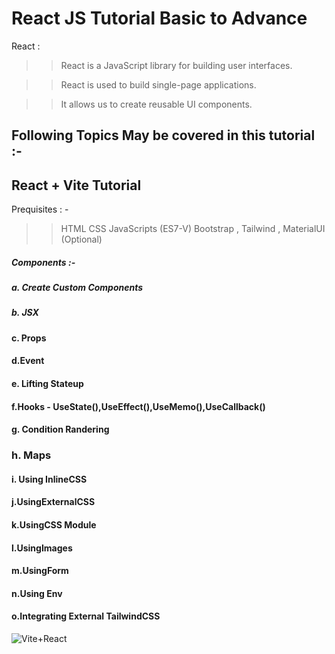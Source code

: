 # React JS Tutorial Basic to Advance 

React : 
>> React is a JavaScript library for building user interfaces.

>> React is used to build single-page applications.

>> It allows us to create reusable UI components.

## Following Topics May be covered in this tutorial :- 

## React + Vite Tutorial 

Prequisites : - 
>> HTML
>> CSS
>> JavaScripts (ES7-V)
>> Bootstrap , Tailwind , MaterialUI (Optional)

##### Components :- 
##### a. Create Custom Components 
##### b. JSX
#### c. Props
#### d.Event
#### e. Lifting Stateup
#### f.Hooks - UseState(),UseEffect(),UseMemo(),UseCallback()
#### g. Condition Randering 
### h. Maps
#### i. Using InlineCSS
#### j.UsingExternalCSS
#### k.UsingCSS Module
#### l.UsingImages
#### m.UsingForm 
#### n.Using Env
#### o.Integrating External TailwindCSS

![Vite+React](https://miro.medium.com/v2/resize:fit:1400/1*ucL7YQ2v8aaOy426soLPZA.png)
